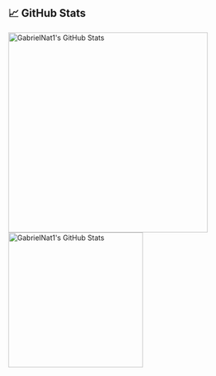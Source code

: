 ## 📈 GitHub Stats   
<div>
   <td>
      <img src="https://github-readme-stats.vercel.app/api?username=GabrielNat1&theme=chartreuse-dark&show_icons=true&hide_border=true&count_private=true" alt="GabrielNat1's GitHub Stats" width="400" />
    </td>
    <td>
      <img src="https://github-readme-stats.vercel.app/api/top-langs/?username=GabrielNat1&theme=chartreuse-dark&show_icons=true&hide_border=true&layout=compact" alt="GabrielNat1's GitHub Stats" width="270"/>
    </td>
</div>
